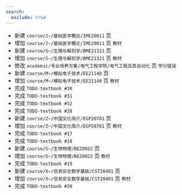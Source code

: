 ```yaml
---
search:
  exclude: true
---
```


- 新建 `course/J~/基础医学概论/IME20011` 页
- 增加 `course/J~/基础医学概论/IME20011` 页 `教材`
- 新建 `course/S~/生理与解剖学/BME21321` 页
- 增加 `course/S~/生理与解剖学/BME21321` 页 `教材`
- 修改 `academic/专业培养方案/电气工程学院/电气工程及其自动化` 页 `学分错误`
- 新建 `course/M~/模拟电子技术/EE21140` 页
- 增加 `course/M~/模拟电子技术/EE21140` 页 `教材`
- 完成 `TODO-textbook #30`
- 完成 `TODO-textbook #31`
- 完成 `TODO-textbook #32`
- 完成 `TODO-textbook #28`
- 新建 `course/Z~/中国文化简介/EGP20701` 页
- 增加 `course/Z~/中国文化简介/EGP20701` 页 `教材`
- 完成 `TODO-textbook #17`
- 完成 `TODO-textbook #18`
- 新建 `course/S~/生物物理/BE20022` 页
- 增加 `course/S~/生物物理/BE20022` 页 `教材`
- 完成 `TODO-textbook #19`
- 新建 `course/X~/信息安全数学基础/CST20401` 页
- 增加 `course/X~/信息安全数学基础/CST20401` 页 `教材`
- 完成 `TODO-textbook #20`